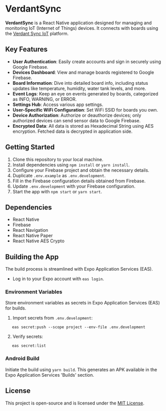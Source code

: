 # VerdantSync

**VerdantSync** is a React Native application designed for managing and monitoring IoT (Internet of Things) devices. It connects with boards using the [Verdant Sync IoT](https://github.com/nilspert/verdant-sync-iot) platform.

## Key Features

- **User Authentication**: Easily create accounts and sign in securely using Google Firebase.
- **Devices Dashboard**: View and manage boards registered to Google Firebase.
- **Board Information**: Dive into detailed board info, including status updates like temperature, humidity, water tank levels, and more.
- **Event Logs**: Keep an eye on events generated by boards, categorized as INFO, WARNING, or ERROR.
- **Settings Hub**: Access various app settings.
- **User-Specific WiFi Configuration**: Set WiFi SSID for boards you own.
- **Device Authorization**: Authorize or deauthorize devices; only authorized devices can send sensor data to Google Firebase.
- **Encrypted Data**: All data is stored as Hexadecimal String using AES encryption. Fetched data is decrypted in application side.

## Getting Started

1. Clone this repository to your local machine.
2. Install dependencies using `npm install` or `yarn install`.
3. Configure your Firebase project and obtain the necessary details.
4. Duplicate `.env.example` as `.env.development`.
5. Fill in the Firebase configuration details obtained from Firebase.
6. Update `.env.development` with your Firebase configuration.
7. Start the app with `npm start` or `yarn start`.

## Dependencies

- React Native
- Firebase
- React Navigation
- React Native Paper
- React Native AES Crypto

## Building the App

The build process is streamlined with Expo Application Services (EAS).

- Log in to your Expo account with `eas login`.

### Environment Variables

Store environment variables as secrets in Expo Application Services (EAS) for builds.

1. Import secrets from `.env.development`:

```
   eas secret:push --scope project --env-file .env.development
```

2. Verify secrets:

```
   eas secret:list
```

### Android Build

Initiate the build using `yarn build`. This generates an APK available in the Expo Application Services 'Builds' section.

## License

This project is open-source and is licensed under the [MIT License](LICENSE).
